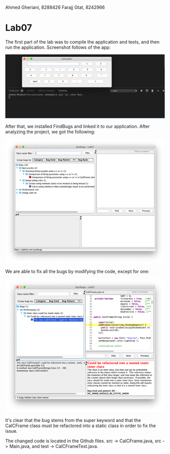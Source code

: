 Ahmed Gheriani, 8288426
Farajj Gtat, 8242966

# Lab07

The first part of the lab was to compile the application and tests, and then run the application. Screenshot follows of the app:

![App](assets/1.png)


After that, we installed FindBugs and linked it to our application. After analyzing the project, we got the following:

![Bugs_before](assets/bugs_before.png)

We are able to fix all the bugs by modifying the code, except for one:

![Bugs_after](assets/bugs_after.png)

It's clear that the bug stems from the super keyword and that the CalCFrame class must be refactored into a static class in order to fix the issue.

The changed code is located in the Github files. src -> CalCFrame.java, src -> Main.java, and test -> CalCFrameTest.java.